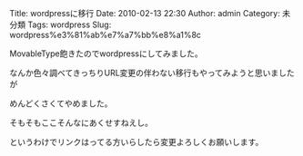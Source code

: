 Title: wordpressに移行
Date: 2010-02-13 22:30
Author: admin
Category: 未分類
Tags: wordpress
Slug: wordpress%e3%81%ab%e7%a7%bb%e8%a1%8c

MovableType飽きたのでwordpressにしてみました。

なんか色々調べてきっちりURL変更の伴わない移行もやってみようと思いましたが

めんどくさくてやめました。

そもそもここそんなにあくせすねえし。

というわけでリンクはってる方いらしたら変更よろしくお願いします。
